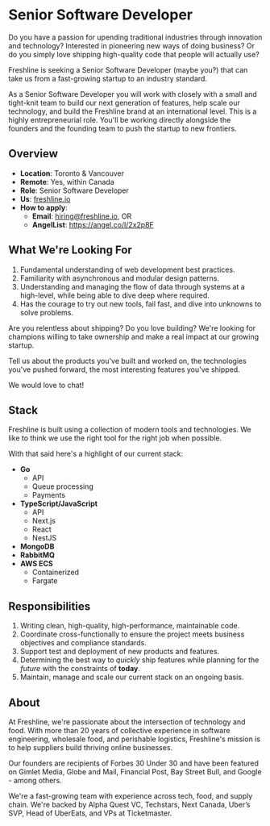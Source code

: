 # Senior Software Developer

Do you have a passion for upending traditional industries through innovation and
technology? Interested in pioneering new ways of doing business? Or do you
simply love shipping high-quality code that people will actually use?

Freshline is seeking a Senior Software Developer (maybe you?) that can take us
from a fast-growing startup to an industry standard.

As a Senior Software Developer you will work with closely with a small and
tight-knit team to build our next generation of features, help scale our
technology, and build the Freshline brand at an international level. This is a
highly entrepreneurial role. You'll be working directly alongside the founders
and the founding team to push the startup to new frontiers.

## Overview

- **Location**: Toronto & Vancouver
- **Remote**: Yes, within Canada
- **Role**: Senior Software Developer
- **Us**: [freshline.io](https://freshline.io/)
- **How to apply**:
  - **Email**: [hiring@freshline.io](mailto:hiring@freshline.io), OR
  - **AngelList**:
    https://angel.co/l/2x2p8F

## What We're Looking For

1. Fundamental understanding of web development best practices.
2. Familiarity with asynchronous and modular design patterns.
3. Understanding and managing the flow of data through systems at a high-level,
   while being able to dive deep where required.
4. Has the courage to try out new tools, fail fast, and dive into unknowns to
   solve problems.

Are you relentless about shipping? Do you love building? We're looking for
champions willing to take ownership and make a real impact at our growing
startup.

Tell us about the products you've built and worked on, the technologies you've
pushed forward, the most interesting features you've shipped.

We would love to chat!

## Stack

Freshline is built using a collection of modern tools and technologies. We like
to think we use the right tool for the right job when possible.

With that said here's a highlight of our current stack:

- **Go**
  - API
  - Queue processing
  - Payments
- **TypeScript/JavaScript**
  - API
  - Next.js
  - React
  - NestJS
- **MongoDB**
- **RabbitMQ**
- **AWS ECS**
  - Containerized
  - Fargate

## Responsibilities

1. Writing clean, high-quality, high-performance, maintainable code.
2. Coordinate cross-functionally to ensure the project meets business objectives
   and compliance standards.
3. Support test and deployment of new products and features.
4. Determining the best way to _quickly_ ship features while planning for the
   _future_ with the constraints of **today**.
5. Maintain, manage and scale our current stack on an ongoing basis.

## About

At Freshline, we're passionate about the intersection of technology and food. With more than 20 years of collective experience in software engineering, wholesale food, and perishable logistics, Freshline's mission is to help suppliers build thriving online businesses.

Our founders are recipients of Forbes 30 Under 30 and have been featured on Gimlet Media, Globe and Mail, Financial Post, Bay Street Bull, and Google - among others.

We're a fast-growing team with experience across tech, food, and supply chain. We're backed by Alpha Quest VC, Techstars, Next Canada, Uber’s SVP, Head of UberEats, and VPs at Ticketmaster.
